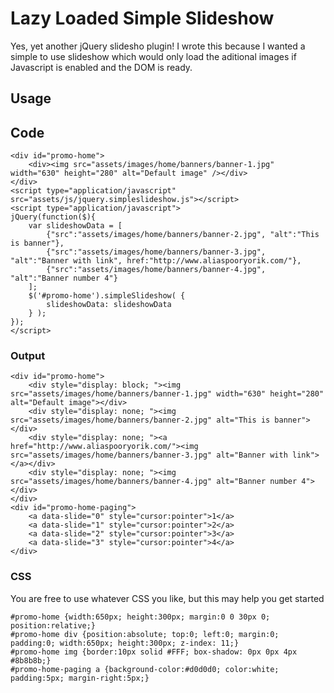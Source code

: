 # Lazy Loaded Simple Slideshow

Yes, yet another jQuery slidesho plugin! I wrote this because I wanted a simple to 
use slideshow which would only load the aditional images if Javascript is enabled 
and the DOM is ready.

## Usage

## Code
	<div id="promo-home">
		<div><img src="assets/images/home/banners/banner-1.jpg" width="630" height="280" alt="Default image" /></div>
	</div>
	<script type="application/javascript" src="assets/js/jquery.simpleslideshow.js"></script>
	<script type="application/javascript">
	jQuery(function($){
		var slideshowData = [
			{"src":"assets/images/home/banners/banner-2.jpg", "alt":"This is banner"},
			{"src":"assets/images/home/banners/banner-3.jpg", "alt":"Banner with link", href:"http://www.aliaspooryorik.com/"},
			{"src":"assets/images/home/banners/banner-4.jpg", "alt":"Banner number 4"}
		];
		$('#promo-home').simpleSlideshow( {
			slideshowData: slideshowData
		} );
	});
	</script>
	
### Output
	<div id="promo-home">
		<div style="display: block; "><img src="assets/images/home/banners/banner-1.jpg" width="630" height="280" alt="Default image"></div>
		<div style="display: none; "><img src="assets/images/home/banners/banner-2.jpg" alt="This is banner"></div>
		<div style="display: none; "><a href="http://www.aliaspooryorik.com/"><img src="assets/images/home/banners/banner-3.jpg" alt="Banner with link"></a></div>
		<div style="display: none; "><img src="assets/images/home/banners/banner-4.jpg" alt="Banner number 4"></div>
	</div>
	<div id="promo-home-paging">
		<a data-slide="0" style="cursor:pointer">1</a>
		<a data-slide="1" style="cursor:pointer">2</a>
		<a data-slide="2" style="cursor:pointer">3</a>
		<a data-slide="3" style="cursor:pointer">4</a>
	</div>

### CSS

You are free to use whatever CSS you like, but this may help you get started

	#promo-home {width:650px; height:300px; margin:0 0 30px 0; position:relative;}
	#promo-home div {position:absolute; top:0; left:0; margin:0; padding:0; width:650px; height:300px; z-index: 11;}
	#promo-home img {border:10px solid #FFF; box-shadow: 0px 0px 4px #8b8b8b;}
	#promo-home-paging a {background-color:#d0d0d0; color:white; padding:5px; margin-right:5px;}